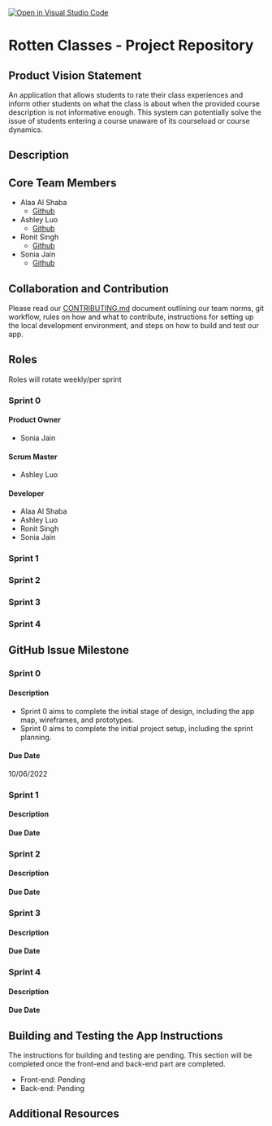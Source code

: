 [![Open in Visual Studio Code](https://classroom.github.com/assets/open-in-vscode-c66648af7eb3fe8bc4f294546bfd86ef473780cde1dea487d3c4ff354943c9ae.svg)](https://classroom.github.com/online_ide?assignment_repo_id=8730811&assignment_repo_type=AssignmentRepo)
# Rotten Classes - Project Repository

## Product Vision Statement

An application that allows students to rate their class experiences and inform other students on what the class is about when the provided course description is not informative enough. This system can potentially solve the issue of students entering a course unaware of its courseload or course dynamics.

## Description

## Core Team Members

- Alaa Al Shaba
  - [Github](https://github.com/alaaals)
- Ashley Luo
  - [Github](https://github.com/luoashley)
- Ronit Singh
  - [Github](https://github.com/4ur1X)
- Sonia Jain
  - [Github](https://github.com/soniaj245)

## Collaboration and Contribution

Please read  our [CONTRIBUTING.md](./CONTRIBUTING.md) document outlining our team norms, git workflow, rules on how and what to contribute, instructions for setting up the local development environment, and steps on how to build and test our app.

## Roles

Roles will rotate weekly/per sprint

### Sprint 0

#### Product Owner

* Sonia Jain

#### Scrum Master

* Ashley Luo

#### Developer

* Alaa Al Shaba
* Ashley Luo
* Ronit Singh
* Sonia Jain

### Sprint 1

### Sprint 2

### Sprint 3

### Sprint 4

## GitHub Issue Milestone

### Sprint 0

#### Description

* Sprint 0 aims to complete the initial stage of design, including the app map, wireframes, and prototypes. 
* Sprint 0 aims to complete the initial project setup, including the sprint planning.

#### Due Date

10/06/2022

### Sprint 1

#### Description

#### Due Date

### Sprint 2

#### Description

#### Due Date

### Sprint 3

#### Description

#### Due Date

### Sprint 4

#### Description

#### Due Date

## Building and Testing the App Instructions

The instructions for building and testing are pending. This section will be completed once the front-end and back-end part are completed.

* Front-end: Pending
* Back-end: Pending

## Additional Resources
